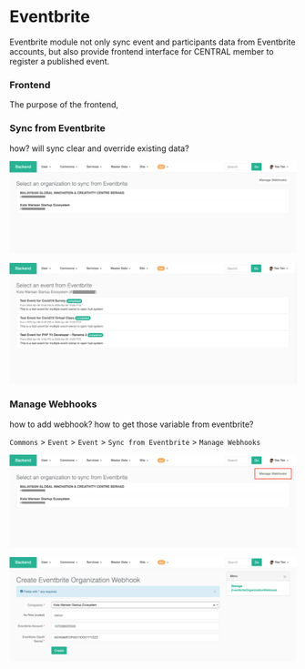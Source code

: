 # Eventbrite

Eventbrite module not only sync event and participants data from Eventbrite accounts, but also provide frontend interface for CENTRAL member to register a published event.

### Frontend

The purpose of the frontend, 

### Sync from Eventbrite

how? will sync clear and override existing data?

![Select an organization where its Eventbrite webhook is registered](../.gitbook/assets/screenshot-2021-02-09-at-11.18.30-am.png)

![Select an event to sync](../.gitbook/assets/screenshot-2021-02-09-at-11.18.50-am.png)

### Manage Webhooks

how to add webhook? how to get those variable from eventbrite?

`Commons` &gt; `Event` &gt; `Event` &gt; `Sync from Eventbrite` &gt; `Manage Webhooks`

![Click Manage Webhooks](../.gitbook/assets/screenshot-2021-02-09-at-11.18.30-am%20%281%29.png)

![Click \`Create Webhook\` to create a webhook for a specific organization](../.gitbook/assets/screenshot-2021-02-09-at-11.14.48-am.png)



